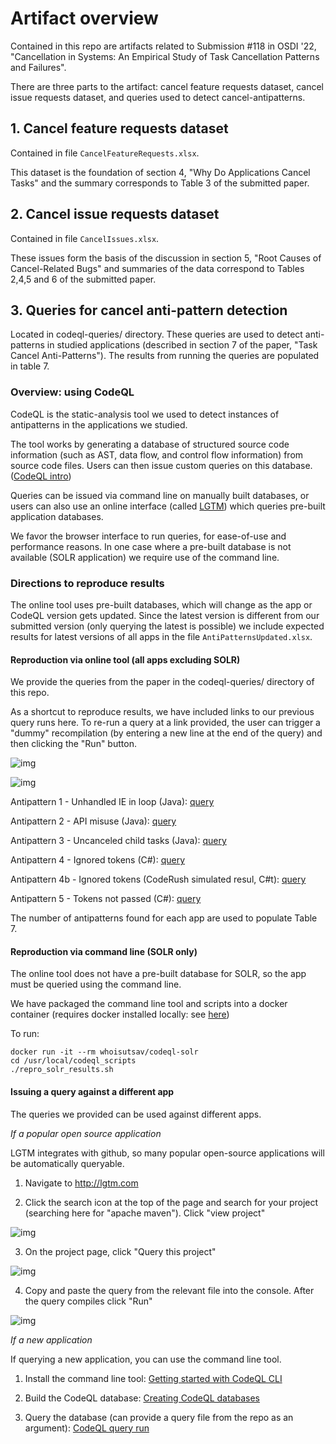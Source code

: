# Artifact overview
Contained in this repo are artifacts related to Submission #118 in OSDI '22, "Cancellation in Systems: An Empirical Study of Task Cancellation Patterns and Failures".

There are three parts to the artifact: cancel feature requests dataset, cancel issue requests dataset, and queries used to detect cancel-antipatterns.

## 1. Cancel feature requests dataset 
Contained in file `CancelFeatureRequests.xlsx`.

This dataset is the foundation of section 4, "Why Do Applications Cancel Tasks" and the summary corresponds to Table 3 of the submitted paper.

## 2. Cancel issue requests dataset
Contained in file `CancelIssues.xlsx`.

These issues form the basis of the discussion in section 5, "Root Causes of Cancel-Related Bugs" and summaries of the data correspond to Tables 2,4,5 and 6 of the submitted paper.

## 3. Queries for cancel anti-pattern detection
Located in codeql-queries/ directory. These queries are used to detect anti-patterns in studied applications (described in section 7 of the paper, "Task Cancel Anti-Patterns"). The results from running the queries are populated in table 7. 

### Overview: using CodeQL

CodeQL is the static-analysis tool we used to detect instances of antipatterns in the applications we studied. 

The tool works by generating a database of structured source code information (such as AST, data flow, and control flow information) from source code files. Users can then issue custom queries on this database. ([CodeQL intro](https://codeql.github.com/docs/codeql-overview/about-codeql/))

Queries can be issued via command line on manually built databases, or users can also use an online interface (called [LGTM](https://lgtm.com)) which queries pre-built application databases. 

We favor the browser interface to run queries, for ease-of-use and performance reasons. In one case where a pre-built database is not available (SOLR application) we require use of the command line.

### Directions to reproduce results

The online tool uses pre-built databases, which will change as the app or CodeQL version gets updated. Since the latest version is different from our submitted version (only querying the latest is possible) we include expected results for latest versions of all apps in the file `AntiPatternsUpdated.xlsx`.

#### Reproduction via online tool (all apps excluding SOLR)

We provide the queries from the paper in the codeql-queries/ directory of this repo.

As a shortcut to reproduce results, we have included links to our previous query runs here. To re-run a query at a link provided, the user can trigger a "dummy" recompilation (by entering a new line at the end of the query) and then clicking the "Run" button.

![img](img/trigger-recompilation.jpg)

![img](img/rerun-query.jpg)

Antipattern 1 - Unhandled IE in loop (Java): [query](https://lgtm.com/query/4502635833131002770/)

Antipattern 2 - API misuse (Java): [query](https://lgtm.com/query/6993141721663402382/)

Antipattern 3 - Uncanceled child tasks (Java): [query](https://lgtm.com/query/6339895077683761249/)

Antipattern 4 - Ignored tokens (C#): [query](https://lgtm.com/query/6530142182538842937/)

Antipattern 4b - Ignored tokens (CodeRush simulated resul, C#t): [query](https://lgtm.com/query/2963154777123929711/)

Antipattern 5 - Tokens not passed (C#): [query](https://lgtm.com/query/2497434787279115793/)

The number of antipatterns found for each app are used to populate Table 7.

#### Reproduction via command line (SOLR only)

The online tool does not have a pre-built database for SOLR, so the app must be queried using the command line.

We have packaged the command line tool and scripts into a docker container (requires docker installed locally: see [here](https://docs.docker.com/engine/))

To run:
```
docker run -it --rm whoisutsav/codeql-solr
cd /usr/local/codeql_scripts
./repro_solr_results.sh
```


#### Issuing a query against a different app
The queries we provided can be used against different apps.


*If a popular open source application*

LGTM integrates with github, so many popular open-source applications will be automatically queryable.

1. Navigate to http://lgtm.com

2. Click the search icon at the top of the page and search for your project (searching here for "apache maven"). Click "view project"

![img](img/search-app.jpg)

3. On the project page, click "Query this project"

![img](img/navigate-to-console.jpg)

4. Copy and paste the query from the relevant file into the console. After the query compiles click "Run"

![img](img/paste-into-console.jpg)



*If a new application*

If querying a new application, you can use the command line tool.

1. Install the command line tool: [Getting started with CodeQL CLI](https://codeql.github.com/docs/codeql-cli/getting-started-with-the-codeql-cli/)

2. Build the CodeQL database: [Creating CodeQL databases](https://codeql.github.com/docs/codeql-cli/creating-codeql-databases/)

3. Query the database (can provide a query file from the repo as an argument): [CodeQL query run](https://codeql.github.com/docs/codeql-cli/manual/query-run/)




